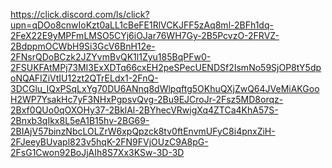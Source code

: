 https://click.discord.com/ls/click?upn=qDOo8cnwIoKzt0aLL1cBeFE1RlVCKJFF5zAq8ml-2BFh1dq-2FeX22E9yMPFmLMSO5CYj6iOJar76WH7Gy-2B5PcvzO-2FRVZ-2BdppmOCWbH9Si3GcV6BnH12e-2FNsrQDoBCzk2JZYvmBvQK1l1Zyu185BqPFw0-2FSUKFAtMPj73MI3ExXDTq66cxEH2peSPecUENDSf2IsmNo59SjOP8tY5dpoNQAFIZiVtIU12zt2QTrELdx1-2FnQ-3DCGlu_IQxPSqLxYg70DU6ANnq8dWlpqftg5OKhuQXjZwQ64JVeMiAKGooH2WP7YsakHc7yF3NHxPgpsvQvg-2Bu9EJCroJr-2Fsz5MD8orqz-2Bxf0QUo0qOXOHy37-2BklAl-2BYhecVRwigXq4ZTCa4KhA57S-2Bnxb3qIkx8L5eA1B15hv-2BG69-2BIAjV57binzNbcLOLZrW6xpQpzck8tv0ftEnvmUFyC8i4pnxZiH-2FJeeyBUvapl823v5hqK-2FN9FVjOUzC9A8pG-2FsG1Cwon92BoJjAIh8S7Xx3KSw-3D-3D
